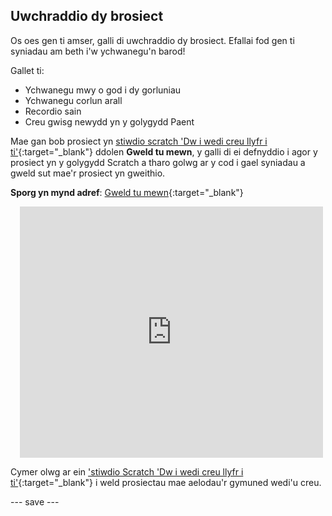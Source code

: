 ## Uwchraddio dy brosiect

Os oes gen ti amser, galli di uwchraddio dy brosiect. Efallai fod gen ti syniadau am beth i'w ychwanegu'n barod!

Gallet ti:
- Ychwanegu mwy o god i dy gorluniau
- Ychwanegu corlun arall
- Recordio sain
- Creu gwisg newydd yn y golygydd Paent

Mae gan bob prosiect yn [stiwdio scratch 'Dw i wedi creu llyfr i ti'](https://scratch.mit.edu/studios/29082370){:target="_blank"} ddolen **Gweld tu mewn**, y galli di ei defnyddio i agor y prosiect yn y golygydd Scratch a tharo golwg ar y cod i gael syniadau a gweld sut mae'r prosiect yn gweithio.

**Sporg yn mynd adref**: [Gweld tu mewn](https://scratch.mit.edu/projects/627820474/editor){:target="_blank"}
<div class="scratch-preview" style="margin-left: 15px;">
  <iframe allowtransparency="true" width="485" height="402" src="https://scratch.mit.edu/projects/embed/627820474/?autostart=false" frameborder="0"></iframe>
</div>

Cymer olwg ar ein ['stiwdio Scratch 'Dw i wedi creu llyfr i ti'](https://scratch.mit.edu/studios/29092393/){:target="_blank"} i weld prosiectau mae aelodau'r gymuned wedi'u creu.

--- save ---

